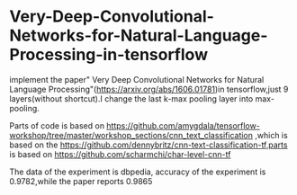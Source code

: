 # Very-Deep-Convolutional-Networks-for-Natural-Language-Processing-in-tensorflow
implement the paper" Very Deep Convolutional Networks for Natural Language Processing"(https://arxiv.org/abs/1606.01781)in tensorflow,just 9 layers(without shortcut).I change the last k-max pooling layer into max-pooling.

Parts of code is based on https://github.com/amygdala/tensorflow-workshop/tree/master/workshop_sections/cnn_text_classification ,which is based on the https://github.com/dennybritz/cnn-text-classification-tf,parts is based on https://github.com/scharmchi/char-level-cnn-tf

The data of the experiment is dbpedia, accuracy of the experiment is 0.9782,while the paper reports 0.9865
